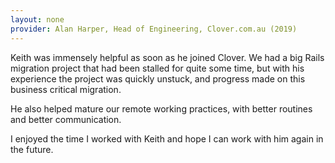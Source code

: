 ```yaml
---
layout: none
provider: Alan Harper, Head of Engineering, Clover.com.au (2019)
---
```


Keith was immensely helpful as soon as he joined Clover. We had a big
Rails migration project that had been stalled for quite some time, but
with his experience the project was quickly unstuck, and progress made
on this business critical migration.

He also helped mature our remote working practices, with better routines
and better communication.

I enjoyed the time I worked with Keith and hope I can work with him
again in the future.
